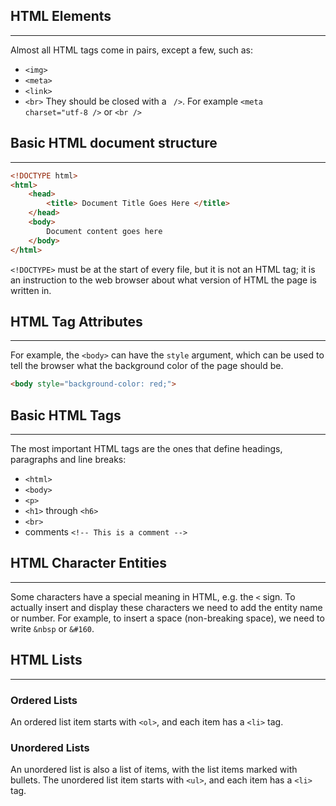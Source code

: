 ## HTML Elements
---
Almost all HTML tags come in pairs, except a few, such as:
- `<img>`
- `<meta>`
- `<link>`
- `<br>`
They should be closed with a ` />`. For example `<meta charset="utf-8 />` or `<br />`

## Basic HTML document structure
---
```html
<!DOCTYPE html>
<html>
	<head>
		<title> Document Title Goes Here </title>
	</head>
	<body>
		Document content goes here
	</body>
</html>
```

`<!DOCTYPE>` must be at the start of every file, but it is not an HTML tag; it is an instruction to the web browser about what version of HTML the page is written in.

## HTML Tag Attributes
---
For example, the `<body>` can have the `style` argument, which can be used to tell the browser what the background color of the page should be.
```html
<body style="background-color: red;">
```

## Basic HTML Tags
---
The most important HTML tags are the ones that define headings, paragraphs and line breaks:
- `<html>`
- `<body>`
- `<p>`
- `<h1>` through `<h6>`
- `<br>`
- comments `<!-- This is a comment -->`

## HTML Character Entities
---
Some characters have a special meaning in HTML, e.g. the `<` sign. To actually insert and display these characters we need to add the entity name or number. For example, to insert a space (non-breaking space), we need to write `&nbsp` or `&#160`.

## HTML Lists
---
### Ordered Lists
An ordered list item starts with `<ol>`, and each item has a `<li>` tag.

### Unordered Lists
An unordered list is also a list of items, with the list items marked with bullets.
The unordered list item starts with `<ul>`, and each item has a `<li>` tag.